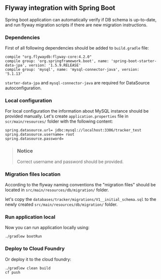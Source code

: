 ## Flyway integration with Spring Boot

Spring boot application can automatically verify if DB schema is up-to-date, and run flyway migration scripts if there are new migration instructions. 

### Dependencies

First of all following dependencies should be added to `build.gradle` file:

    compile "org.flywaydb:flyway-core:4.2.0"
    compile group: 'org.springframework.boot', name: 'spring-boot-starter-data-jpa', version: '1.5.9.RELEASE'
    compile group: 'mysql', name: 'mysql-connector-java', version: '5.1.13'

`starter-data-jpa` and `mysql-connector-java` are required for DataSource autoconfiguration.

### Local configuration

For local configuration the information about MySQL instance should be provided manually. Let's create `application.properties` file in `scr/main/resources/` folder with the following content:

	spring.datasource.url= jdbc:mysql://localhost:3306/tracker_test
	spring.datasource.username= root
	spring.datasource.password=
	
>
>### Notice
>Correct username and password should be provided. 

### Migration files location
According to the flyway naming conventions the "migration files" should be located in `src/main/resources/db/migration/` folder.

let's copy the `databases/tracker/migrations/V1__initial_schema.sql` to the newly created `src/main/resources/db/migration/` folder. 

### Run application local
Now you can run application locally using:

	./gradlew bootRun
	
### Deploy to Cloud Foundry
Or deploy it to the cloud foundry:

	./gradlew clean build
	cf push